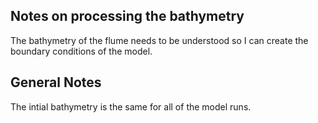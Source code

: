 ## Notes on processing the bathymetry

The bathymetry of the flume needs to be understood so I can create the boundary conditions of the model.

## General Notes
The intial bathymetry is the same for all of the model runs.